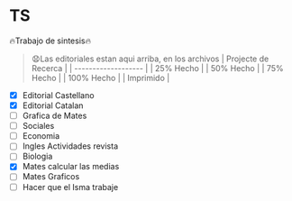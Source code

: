 # TS
:fire:Trabajo de sintesis:fire:
> :anguished:Las editoriales estan aqui arriba, en los archivos
| Projecte de Recerca |
| ------------------- |
|      25% Hecho      |
|      50% Hecho      |
|      75% Hecho      |
|      100% Hecho     |
|      Imprimido      |

- [x] Editorial Castellano
- [x] Editorial Catalan
- [ ] Grafica de Mates
- [ ] Sociales
- [ ] Economia
- [ ] Ingles Actividades revista
- [ ] Biologia
- [x] Mates calcular las medias
- [ ] Mates Graficos
- [ ] Hacer que el Isma trabaje
